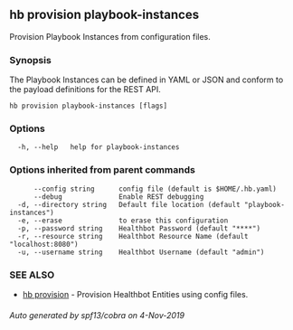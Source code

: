 ## hb provision playbook-instances

Provision Playbook Instances from configuration files.

### Synopsis

The Playbook Instances can be defined in YAML or JSON and conform to the payload definitions for the REST API.

```
hb provision playbook-instances [flags]
```

### Options

```
  -h, --help   help for playbook-instances
```

### Options inherited from parent commands

```
      --config string      config file (default is $HOME/.hb.yaml)
      --debug              Enable REST debugging
  -d, --directory string   Default file location (default "playbook-instances")
  -e, --erase              to erase this configuration
  -p, --password string    Healthbot Password (default "****")
  -r, --resource string    Healthbot Resource Name (default "localhost:8080")
  -u, --username string    Healthbot Username (default "admin")
```

### SEE ALSO

* [hb provision](hb_provision.md)	 - Provision Healthbot Entities using config files.

###### Auto generated by spf13/cobra on 4-Nov-2019
